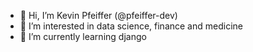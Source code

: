 - 👋 Hi, I’m Kevin Pfeiffer (@pfeiffer-dev)
- 👀 I’m interested in data science, finance and medicine
- 🌱 I’m currently learning django



